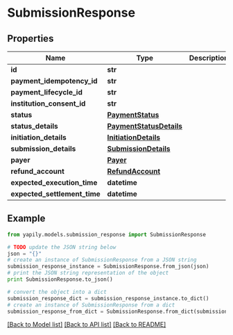 # SubmissionResponse


## Properties
Name | Type | Description | Notes
------------ | ------------- | ------------- | -------------
**id** | **str** |  | [optional] 
**payment_idempotency_id** | **str** |  | [optional] 
**payment_lifecycle_id** | **str** |  | [optional] 
**institution_consent_id** | **str** |  | [optional] 
**status** | [**PaymentStatus**](PaymentStatus.md) |  | [optional] 
**status_details** | [**PaymentStatusDetails**](PaymentStatusDetails.md) |  | [optional] 
**initiation_details** | [**InitiationDetails**](InitiationDetails.md) |  | 
**submission_details** | [**SubmissionDetails**](SubmissionDetails.md) |  | 
**payer** | [**Payer**](Payer.md) |  | [optional] 
**refund_account** | [**RefundAccount**](RefundAccount.md) |  | [optional] 
**expected_execution_time** | **datetime** |  | [optional] 
**expected_settlement_time** | **datetime** |  | [optional] 

## Example

```python
from yapily.models.submission_response import SubmissionResponse

# TODO update the JSON string below
json = "{}"
# create an instance of SubmissionResponse from a JSON string
submission_response_instance = SubmissionResponse.from_json(json)
# print the JSON string representation of the object
print SubmissionResponse.to_json()

# convert the object into a dict
submission_response_dict = submission_response_instance.to_dict()
# create an instance of SubmissionResponse from a dict
submission_response_from_dict = SubmissionResponse.from_dict(submission_response_dict)
```
[[Back to Model list]](../README.md#documentation-for-models) [[Back to API list]](../README.md#documentation-for-api-endpoints) [[Back to README]](../README.md)


